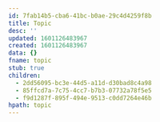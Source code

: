 ```yaml
---
id: 7fab14b5-cba6-41bc-b0ae-29c4d4259f8b
title: Topic
desc: ''
updated: 1601126483967
created: 1601126483967
data: {}
fname: topic
stub: true
children:
  - 2dd56095-bc3e-44d5-a11d-d30bad8c4a98
  - 85ffcd7a-7c75-4cc7-b7b3-07732a78f5e5
  - f9d1287f-895f-494e-9513-c0dd7264e46b
hpath: topic
---
```


